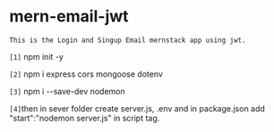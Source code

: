 # mern-email-jwt
`This is the Login and Singup Email mernstack app using jwt.`

`[1]` npm init -y

`[2]` npm i express cors mongoose dotenv

`[3]` npm i --save-dev nodemon

`[4]`then in sever folder create server.js, .env and in package.json add "start":"nodemon server.js" in script tag.
